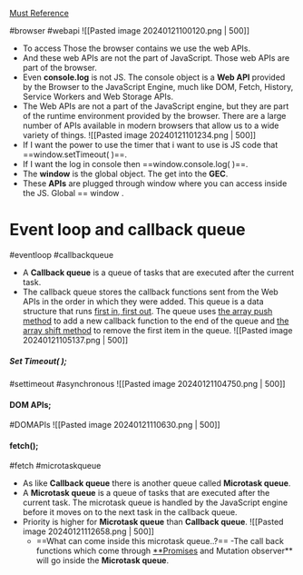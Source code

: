 [Must Reference](https://medium.com/@gemma.croad/understanding-the-javascript-runtime-environment-4dd8f52f6fca)

#browser #webapi 
![[Pasted image 20240121100120.png | 500]]
-  To access Those the browser contains we use the web APIs.
- And these web APIs are not the part of JavaScript. Those web APIs are part of the browser.
- Even **console.log** is not JS. The console object is a **Web API** provided by the Browser to the JavaScript Engine, much like DOM, Fetch, History, Service Workers and Web Storage APIs.
- The Web APIs are not a part of the JavaScript engine, but they are part of the runtime environment provided by the browser. There are a large number of APIs available in modern browsers that allow us to a wide variety of things.
![[Pasted image 20240121101234.png | 500]]
- If I want the power to use the timer that i want to use is JS code that ==window.setTimeout( )==.
- If I want the log in console then ==window.console.log( )==.
- The **window** is the global object. The get into the **GEC**.
- These **APIs** are plugged through window where you can access inside the JS. Global == window . 
# Event loop and callback queue
#eventloop #callbackqueue
- A **Callback queue** is a queue of tasks that are executed after the current task.
- The callback queue stores the callback functions sent from the Web APIs in the order in which they were added. This queue is a data structure that runs [first in, first out](https://en.wikipedia.org/wiki/FIFO_(computing_and_electronics)). The queue uses [the array push method](https://developer.mozilla.org/en-US/docs/Web/JavaScript/Reference/Global_Objects/Array/push) to add a new callback function to the end of the queue and [the array shift method](https://developer.mozilla.org/en-US/docs/Web/JavaScript/Reference/Global_Objects/Array/shift) to remove the first item in the queue.
![[Pasted image 20240121105137.png | 500]]
##### Set Timeout( );
#settimeout #asynchronous
	![[Pasted image 20240121104750.png | 500]]
#### DOM APIs;
#DOMAPIs
	![[Pasted image 20240121110630.png | 500]]
#### fetch();
#fetch #microtaskqueue
- As like **Callback queue** there is another queue called **Microtask queue**.
- A **Microtask queue** is a queue of tasks that are executed after the current task. The microtask queue is handled by the JavaScript engine before it moves on to the next task in the callback queue.
- Priority is higher for **Microtask queue** than **Callback queue**.
	 ![[Pasted image 20240121112658.png | 500]]
	- ==What can come inside this microtask queue..?==
		-The call back functions which come through [**Promises](obsidian://open?vault=JavaScript&file=JavaScript%2F15.%20Promises) and Mutation observer** will go inside the **Microtask queue**.